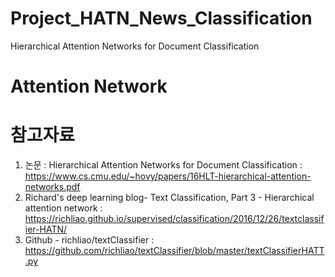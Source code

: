 # Project_HATN_News_Classification
Hierarchical Attention Networks for Document Classification


# Attention Network


# 참고자료
1. 논문 : Hierarchical Attention Networks for Document Classification : https://www.cs.cmu.edu/~hovy/papers/16HLT-hierarchical-attention-networks.pdf
2. Richard's deep learning blog- Text Classification, Part 3 - Hierarchical attention network : https://richliao.github.io/supervised/classification/2016/12/26/textclassifier-HATN/
3. Github - richliao/textClassifier : https://github.com/richliao/textClassifier/blob/master/textClassifierHATT.py
